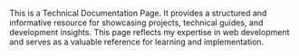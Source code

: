 This is a Technical Documentation Page. It provides a structured and informative resource for showcasing projects, technical guides, and development insights. This page reflects my expertise in web development and serves as a valuable reference for learning and implementation.
